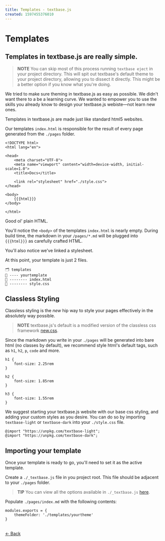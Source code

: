 ```yaml
---
title: Templates - textbase.js
created: 1597455376010
---
```


# Templates

## Templates in textbase.js are really simple.

> **NOTE** You can skip most of this process running `textbase eject` in your project directory. This will spit out textbase's default theme to your project directory, allowing you to dissect it directly. This might be a better option if you know what you're doing.

We tried to make sure theming in textbase.js as easy as possible. We didn't want there to a be a learning curve. We wanted to empower you to use the skills you already know to design your textbase.js webiste—not learn new ones.

Templates in textbase.js are made just like standard html5 websites.

Our templates `index.html` is responsible for the result of every page generated from the `./pages` folder.

```
<!DOCTYPE html>
<html lang="en">

<head>
    <meta charset="UTF-8">
    <meta name="viewport" content="width=device-width, initial-scale=1.0">
    <title>Docs</title>

    <link rel="stylesheet" href="./style.css">
</head>

<body>
    {{{html}}}
</body>

</html>
```

Good ol' plain HTML.

You'll notice the `<body>` of the templates `index.html` is nearly empty. During build time, the markdown in your `/pages/*.md` will be plugged into `{{{html}}}` as carefully crafted HTML.

You'll also notice we've linked a stylesheet.

At this point, your template is just 2 files.

```
🗂 templates
📂 ---- yourtemplate
📄 -------- index.html
📄 -------- style.css
```

## Classless Styling

Classless styling is the _new_ hip way to style your pages effectively in the absolutely way possible.

> **NOTE** textbase.js's default is a modified version of the classless css framework [new.css](https://newcss.net/).

Since the markdown you write in your `./pages` will be generated into bare html (no classes by default), we recommend style html's default tags, such as `h1`, `h2`, `p`, `code` and more.

```
h1 {
    font-size: 2.25rem
}

h2 {
    font-size: 1.85rem
}

h3 {
    font-size: 1.55rem
}
```

We suggest starting your textbase.js website with our base css styling, and adding your custom styles as you desire. You can do so by importing `textbase-light` or `textbase-dark` into your `./style.css` file.

```
@import "https://unpkg.com/textbase-light";
@import "https://unpkg.com/textbase-dark";
```

## Importing your template

Once your template is ready to go, you'll need to set it as the active template.

Create a `./_textbase.js` file in you project root. This file should be adjacent to your `./pages` folder.

> **TIP** You can view all the options available in `./_textbase.js` [here](/options.html).

Populate `./pages/index.md` with the following contents:

```
modules.exports = {
    themeFolder: './templates/yourtheme'
}
```

<br/> [&larr; Back](/docs)
